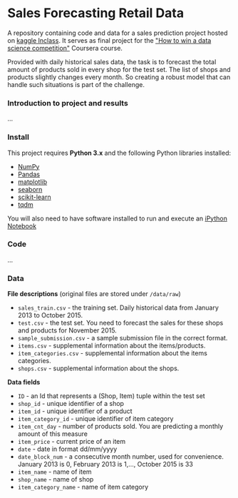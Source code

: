 # Sales Forecasting Retail Data
A repository containing code and data for a sales prediction project hosted on [kaggle Inclass](https://www.kaggle.com/c/competitive-data-science-predict-future-sales). It serves as final project for the ["How to win a data science competition"](https://www.coursera.org/learn/competitive-data-science/home/welcome) Coursera course. 

Provided with daily historical sales data, the task is to forecast the total amount of products sold in every shop for the test set. The list of shops and products slightly changes every month. So creating a robust model that can handle such situations is part of the challenge.

### Introduction to project and results

...

### Install

This project requires **Python 3.x** and the following Python libraries installed:

- [NumPy](http://www.numpy.org/)
- [Pandas](http://pandas.pydata.org)
- [matplotlib](http://matplotlib.org/)
- [seaborn](http://seaborn.org)
- [scikit-learn](http://scikit-learn.org/stable/)
- [tqdm](https://pypi.org/project/tqdm/)

You will also need to have software installed to run and execute an [iPython Notebook](http://ipython.org/notebook.html)

### Code

... 

### Data

**File descriptions** (original files are stored under `/data/raw`)
- `sales_train.csv` - the training set. Daily historical data from January 2013 to October 2015.
- `test.csv` - the test set. You need to forecast the sales for these shops and products for November 2015.
- `sample_submission.csv` - a sample submission file in the correct format.
- `items.csv` - supplemental information about the items/products.
- `item_categories.csv`  - supplemental information about the items categories.
- `shops.csv` - supplemental information about the shops.

**Data fields**
- `ID` - an Id that represents a (Shop, Item) tuple within the test set
- `shop_id` - unique identifier of a shop
- `item_id` - unique identifier of a product
- `item_category_id` - unique identifier of item category
- `item_cnt_day` - number of products sold. You are predicting a monthly amount of this measure
- `item_price` - current price of an item
- `date` - date in format dd/mm/yyyy
- `date_block_num` - a consecutive month number, used for convenience. January 2013 is 0, February 2013 is 1,..., October 2015 is 33
- `item_name` - name of item
- `shop_name` - name of shop
- `item_category_name` - name of item category
